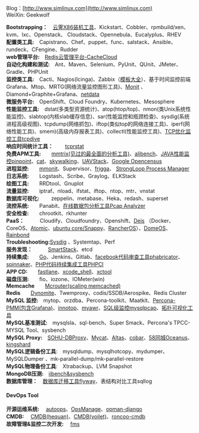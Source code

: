 
Blog：[http://www.simlinux.com](http://www.simlinux.com)<br>
WeiXin: Geekwolf<br>


**Bootstrapping：**&emsp;[云霁X86装机工具](http://github.com/idcos/osinstall)、Kickstart、Cobbler、rpmbuild/xen、kvm、lxc、Openstack、 Cloudstack、Opennebula、Eucalyplus、RHEV<br>
**配置类工具:**&emsp;Capistrano、Chef、puppet、func、salstack、Ansible、rundeck、CFengine、Rudder<br>
**web管理平台:**&emsp;[Redis云管理平台-CacheCloud](https://github.com/sohutv/cachecloud)<br>
**自动化构建和测试:**&emsp;Ant、Maven、Selenium、PyUnit、QUnit、JMeter、Gradle、PHPUnit<br>
**监控类工具:**&emsp;Cacti、Nagios(Icinga)、Zabbix（[模板大全](https://monitoringartist.github.io/zabbix-searcher/)）、基于时间监控前端Grafana、Mtop、MRTG(网络流量监控图形工具)、[Monit](https://mmonit.com/) 、Diamond+Graphite+Grafana、[netdata](https://my-netdata.io/)<br>
**微服务平台:**&emsp;OpenShift、Cloud Foundry、Kubernetes、Mesosphere<br>
**性能监控工具:**&emsp;dstat(多类型资源统计)、atop(htop/top)、nmon(类Unix系统性能监控)、slabtop(内核slab缓存信息)、sar(性能监控和瓶颈检查)、sysdig(系统进程高级视图)、tcpdump(网络抓包)、iftop(类似top的网络连接工具)、iperf(网络性能工具)、smem)(高级内存报表工具)、collectl(性能监控工具)、[TCP优化监控工具tcpdive](https://github.com/fastos/tcpdive)<br>
**响应时间统计工具：** &emsp;&emsp;[tcprstat](https://github.com/Lowercases/tcprstat)<br>
**免费APM工具:**&emsp;&emsp;[mmtrix(见过的最全面的分析工具)](http://www.mmtrix.com/evaluate/result)、[alibench](http://alibench.com/)、[JAVA性能监控pinpoint](https://github.com/naver/pinpoint)、[cat](https://github.com/dianping/cat)、[skywalking](http://skywalking.org/)、[UAVStack](https://uavorg.github.io/main/)、[Google Opencensus](http://opencensus.io/)<br>
**进程监控:**&emsp;&emsp;[mmonit](http://mmonit.com/monit/documentation/monit.html)、Supervisor、[frigga](https://github.com/xiaomi-sa/frigga)、 [StrongLoop Process Manager](http://strong-pm.io/compare/)<br>
**日志系统:**&emsp;&emsp;Logstash、Scribe、Graylog、ELKStack<br>
**绘图工具:**&emsp;&emsp;RRDtool、Gnuplot<br>
**流量监控:**&emsp;&emsp;iptraf、nload、ifstat、iftop、ntop、mtr、vnstat<br>
**数据库可视化:**&emsp;&emsp; zeppelin、metabase、Heka、redash、superset<br>
**流控系统:**&emsp;&emsp;Panabit、[在线数据包分析工具Pcap Analyzer](http://le4f.net/post/post/pcap-online-analyzer)<br>
**安全检查:**&emsp;&emsp;chrootkit、rkhunter<br>
**PaaS：**&emsp;&emsp;&emsp;Cloudify、Cloudfoundry、Openshift、[Deis](http://www.deis.io/) （Docker、CoreOS、[Atomic](https://access.redhat.com/articles/rhel-atomic-getting-started)、[ubuntu core/Snappy](http://www.ubuntu.com/cloud/tools/snappy)、[RancherOS](http://rancher.com)）、[DomeOS](http://domeos.org)、[Rainbond](http://www.rainbond.com/) <br>
**Troubleshooting:**[Sysdig](http://www.sysdig.org/) 、Systemtap、Perf<br>
**服务发现：**&emsp;&emsp;&emsp;[SmartStack](http://nerds.airbnb.com)、etcd <br>
**持续集成:**&emsp;&emsp;[Go](http://www.go.cd)、Jenkins、Gitlab、[facebook代码审查工具phabricator](http://phabricator.org/)、[spinnaker](http://spinnaker.io/)、[PHP代码持续集成工具PHPCI](https://www.phptesting.org)<br>
**APP CD:**&emsp;&emsp;[fastlane](https://fastlane.tools/#tools)、[xcode_shell](https://github.com/webfrogs/xcode_shell.git)、[xctool](https://github.com/facebook/xctool.git)</br>
**磁盘压测:**&emsp;&emsp;fio、iozone、IOMeter(win)<br>
**Memcache**&emsp;&emsp;[Mcrouter(scaling memcached)](https://github.com/facebook/mcrouter)<br>
**Redis**&emsp;&emsp;[Dynomite](https://github.com/Netflix/dynomite)、Twemproxy、codis/SSDB/Aerospike、Redis Cluster<br>
**MySQL 监控:**&emsp;mytop、orzdba、Percona-toolkit、Maatkit、[Percona-PMM(包含Grafana)](https://www.percona.com/software/database-tools/percona-monitoring-and-management)、[innotop](http://www.percona.com/blog/2013/10/14/innotop-real-time-advanced-investigation-tool-mysql/)、[myawr](https://github.com/noodba/myawr)、[SQL级监控mysqlpcap](https://github.com/hoterran/tcpcollect)、[拓扑可视化工具](https://github.com/outbrain/orchestrator) <br>
**MySQL基准测试:**&emsp;mysqlsla、sql-bench、Super Smack、Percona's TPCC-MYSQL Tool、sysbench <br>
**MySQL Proxy:**&emsp;[SOHU-DBProxy](https://github.com/SOHUDBA/SOHU-DBProxy)、[Mycat](http://www.mycat.org.cn/)、[Altas](https://github.com/Qihoo360/Atlas)、[cobar](https://github.com/alibaba/cobar)、[58同城Oceanus](https://github.com/58code/Oceanus)、[kingshard](https://github.com/flike/kingshard)<br>
**MySQL逻辑备份工具**:&emsp;mysqldump、mysqlhotcopy、mydumper、MySQLDumper 、mk-parallel-dump/mk-parallel-restore<br>
**MySQL物理备份工具**:&emsp;Xtrabackup、LVM Snapshot<br>
**MongoDB压测:**&emsp;[iibench&sysbench](https://github.com/tmcallaghan)<br>
**数据库管理：**&emsp;[数据库迁移工具flyway](https://flywaydb.org/)、表结构对比工具sqllog

#### DevOps Tool
**开源运维系统:** &emsp;[autoops](https://github.com/hequan2017/autoops)、[OpsManage](https://github.com/welliamcao/OpsManage)、[opman-django](https://github.com/hgz6536/opman-django)<br>
**CMDB:** &emsp;[CMDB(hequan)](https://github.com/pengzihe/cmdb)、[CMDB(voilet)](https://github.com/voilet/cmdb)、[roncoo-cmdb](https://github.com/roncoo/roncoo-cmdb)<br>
**故障管理&监控二次开发:** &emsp;[fms](https://github.com/geekwolf/fms)<br>
